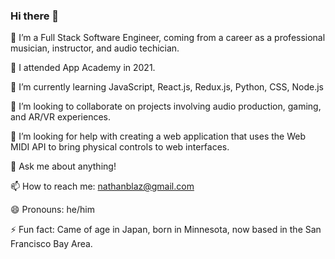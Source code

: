 ### Hi there 👋

🔭 I’m a Full Stack Software Engineer, coming from a career as a professional musician, instructor, and audio techician.

📖 I attended App Academy in 2021.

🌱 I’m currently learning JavaScript, React.js, Redux.js, Python, CSS, Node.js

👯 I’m looking to collaborate on projects involving audio production, gaming, and AR/VR experiences.

🤔 I’m looking for help with creating a web application that uses the Web MIDI API to bring physical controls to web interfaces. 

💬 Ask me about anything!

📫 How to reach me: nathanblaz@gmail.com

😄 Pronouns: he/him

⚡ Fun fact: Came of age in Japan, born in Minnesota, now based in the San Francisco Bay Area.


